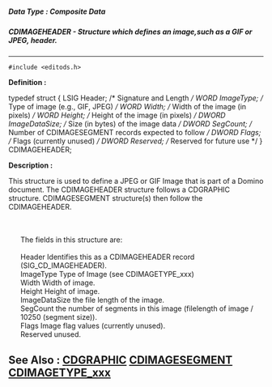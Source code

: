 ##### Data Type : Composite Data
##### CDIMAGEHEADER - Structure which defines an image,such as a GIF or JPEG, header.
---
```
#include <editods.h>
```

**Definition :**

typedef struct {
   LSIG  Header;        /* Signature and Length */
   WORD  ImageType;     /* Type of image (e.g., GIF, JPEG) */
   WORD  Width;         /* Width of the image (in pixels) */
   WORD  Height;        /* Height of the image (in pixels) */
   DWORD ImageDataSize; /* Size (in bytes) of the image data */
   DWORD SegCount;      /* Number of CDIMAGESEGMENT records
                           expected to follow */
   DWORD Flags;         /* Flags (currently unused) */
   DWORD Reserved;      /* Reserved for future use */
} CDIMAGEHEADER;

**Description :**

This structure is used to define a JPEG or GIF Image that is part of a Domino document.  The CDIMAGEHEADER structure follows a CDGRAPHIC structure.  CDIMAGESEGMENT structure(s) then follow the CDIMAGEHEADER.
<ul><br>
<br>
The fields in this structure are:<br>
<br>
Header		Identifies this as a CDIMAGEHEADER record (SIG_CD_IMAGEHEADER).<br>
ImageType		Type of Image (see CDIMAGETYPE_xxx)<br>
Width  		Width of image.<br>
Height		Height of image.<br>
ImageDataSize	the file length of the image.<br>
SegCount		the number of segments in this image (filelength of image / 10250 (segment size)).<br>
Flags		Image flag values (currently unused).<br>
Reserved		unused.</ul>



**See Also :**
[CDGRAPHIC](/domino-c-api-docs/reference/Data/CDGRAPHIC)
[CDIMAGESEGMENT](/domino-c-api-docs/reference/Data/CDIMAGESEGMENT)
[CDIMAGETYPE_xxx](/domino-c-api-docs/reference/Symb/CDIMAGETYPE_xxx)
---
